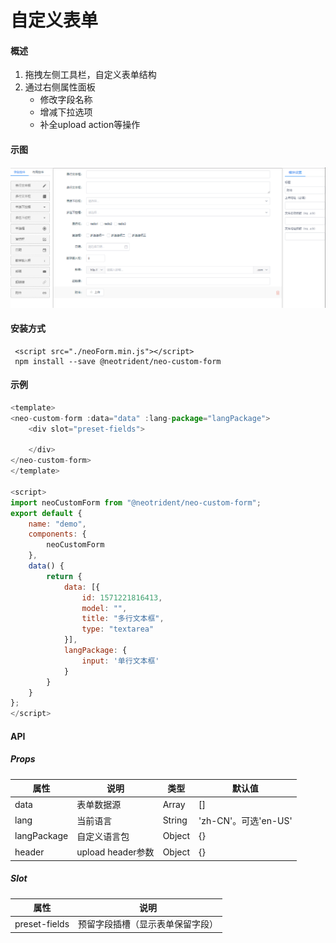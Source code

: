 # 自定义表单

#### 概述
1. 拖拽左侧工具栏，自定义表单结构
2. 通过右侧属性面板
	- 修改字段名称
	- 增减下拉选项
	- 补全upload action等操作
	
#### 示图
[![demo](https://raw.githubusercontent.com/ForBurning/vue-fly/master/form.png "demo")](https://raw.githubusercontent.com/ForBurning/vue-fly/master/form.png "demo")


#### 安装方式
     <script src="./neoForm.min.js"></script>
     npm install --save @neotrident/neo-custom-form
    

#### 示例
```javascript
<template>
<neo-custom-form :data="data" :lang-package="langPackage">
    <div slot="preset-fields">

    </div>
</neo-custom-form>
</template>

<script>
import neoCustomForm from "@neotrident/neo-custom-form";
export default {
    name: "demo",
    components: {
        neoCustomForm
    },
    data() {
        return {
            data: [{
                id: 1571221816413,
                model: "",
                title: "多行文本框",
                type: "textarea"
            }],
            langPackage: {
                input: '单行文本框'
            }
        }
    }
};
</script>
```
#### API
##### Props
| 属性  | 说明  | 类型    |    默认值    |
| ------------ | ------------ | ------------ |  ------------    |
|  data | 表单数据源  | Array  | []  |
|  lang | 当前语言  | String  |'zh-CN'。可选'en-US'  |
|  langPackage | 自定义语言包  | Object  | {} |
|  header | upload header参数  | Object  | {} | 

##### Slot
| 属性  | 说明  
| ------------ | ------------
|  preset-fields | 预留字段插槽（显示表单保留字段）